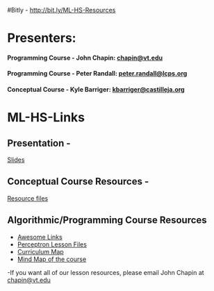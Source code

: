 #Bitly - http://bit.ly/ML-HS-Resources
# Presenters:
#### Programming Course - John Chapin: chapin@vt.edu
#### Programming Course - Peter Randall: peter.randall@lcps.org
#### Conceptual Course - Kyle Barriger: kbarriger@castilleja.org

# ML-HS-Links

## Presentation -
[Slides](https://docs.google.com/presentation/d/1XbSUcQd1cK27WNgfTxq609EWyRB2bLmJxbhBSGBtH1o/edit?usp=sharing)

## Conceptual Course Resources - 
[Resource files](https://drive.google.com/open?id=1NVkPodB7reh0Ub3Wim4KKQ4TywoInUDO)

## Algorithmic/Programming Course Resources
- [Awesome Links](https://drive.google.com/open?id=1zozFDpQNjM--O4YEBqf7e8gnrGsvRAkGiItihSHojpE)
- [Perceptron Lesson Files](https://drive.google.com/open?id=1E6SW2kfpM9ktzLPq1WOQwLX_AnhhVdOx)
- [Curriculum Map](https://drive.google.com/open?id=1K2Esjl30w1zFL98vSS_wmEoyaq_dvGv_)
- [Mind Map of the course](https://coggle.it/diagram/W1hQ66_5PWOAKb4k/t/machine-learning)

-If you want all of our lesson resources, please email John Chapin at chapin@vt.edu
